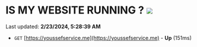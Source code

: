 # IS MY WEBSITE RUNNING ? [![](https://img.shields.io/static/v1?label=Sponsor&message=%E2%9D%A4&logo=GitHub&color=%23fe8e86)](https://github.com/sponsors/<username>)

Last updated: **2/23/2024, 5:28:39 AM**

- `GET` [https://youssefservice.me](https://youssefservice.me) - **Up** (151ms)
